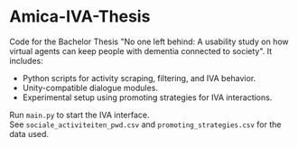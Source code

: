 # Amica-IVA-Thesis
Code for the Bachelor Thesis "No one left behind: A usability study on how virtual agents can keep people with dementia connected to society".
It includes:
- Python scripts for activity scraping, filtering, and IVA behavior.
- Unity-compatible dialogue modules.
- Experimental setup using promoting strategies for IVA interactions.

Run `main.py` to start the IVA interface.  
See `sociale_activiteiten_pwd.csv` and `promoting_strategies.csv` for the data used.
